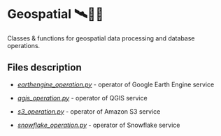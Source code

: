 # Geospatial 🛰️🧑‍🌾

Classes & functions for geospatial data processing and database operations.

## Files description
* *[earthengine_operation.py](https://github.com/kuzmatsukanov/geospatial/blob/master/earthengine_operation.py)* - operator of Google Earth Engine service

* *[qgis_operation.py](https://github.com/kuzmatsukanov/geospatial/blob/master/qgis_operation.py)* - operator of QGIS service

* *[s3_operation.py](https://github.com/kuzmatsukanov/geospatial/blob/master/s3_operation.py)* - operator of Amazon S3 service

* *[snowflake_operation.py](https://github.com/kuzmatsukanov/geospatial/blob/master/snowflake_operation.py)* - operator of Snowflake service